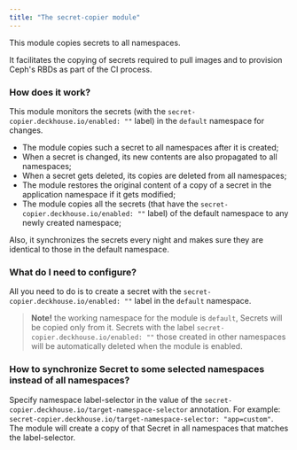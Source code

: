 ```yaml
---
title: "The secret-copier module"
---
```


This module copies secrets to all namespaces.

It facilitates the copying of secrets required to pull images and to provision Ceph's RBDs as part of the CI process.

### How does it work?

This module monitors the secrets (with the `secret-copier.deckhouse.io/enabled: ""` label) in the `default` namespace for changes.
* The module copies such a secret to all namespaces after it is created;
* When a secret is changed, its new contents are also propagated to all namespaces;
* When a secret gets deleted, its copies are deleted from all namespaces;
* The module restores the original content of a copy of a secret in the application namespace if it gets modified;
* The module copies all the secrets (that have the `secret-copier.deckhouse.io/enabled: ""` label) of the default namespace to any newly created namespace;

Also, it synchronizes the secrets every night and makes sure they are identical to those in the default namespace.

### What do I need to configure?

All you need to do is to create a secret with the `secret-copier.deckhouse.io/enabled: ""` label in the `default` namespace.

> **Note!** the working namespace for the module is `default`, Secrets will be copied only from it. Secrets with the label `secret-copier.deckhouse.io/enabled: ""` those created in other namespaces will be automatically deleted when the module is enabled.

### How to synchronize Secret to some selected namespaces instead of all namespaces?

Specify namespace label-selector in the value of the `secret-copier.deckhouse.io/target-namespace-selector` annotation. For example: `secret-copier.deckhouse.io/target-namespace-selector: "app=custom"`. The module will create a copy of that Secret in all namespaces that matches the label-selector.

